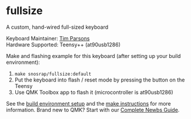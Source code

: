 # fullsize

A custom, hand-wired full-sized keyboard

Keyboard Maintainer: [Tim Parsons](https://github.com/mitsnosrap)  
Hardware Supported: Teensy++ (at90usb1286)

Make and flashing example for this keyboard (after setting up your build environment):

1. `make snosrap/fullsize:default`
2. Put the keyboard into flash / reset mode by pressing the button on the Teensy
3. Use QMK Toolbox app to flash it (microcontroller is at90usb1286)

See the [build environment setup](https://docs.qmk.fm/#/getting_started_build_tools) and the [make instructions](https://docs.qmk.fm/#/getting_started_make_guide) for more information. Brand new to QMK? Start with our [Complete Newbs Guide](https://docs.qmk.fm/#/newbs).
